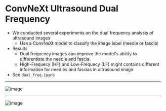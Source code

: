# ConvNeXt Ultrasound Dual Frequency
- We conducted several experiments on the dual frequency analysis of ultrasound images
  - Use a ConvNeXt model to classify the image label (needle or fascia)
- Results
  - Dual frequency images can improve the model's ability to differentiate the needle and fascia
  - High-Frequecy (HF) and Low-Frequecy (LF) might contains different information for needles and fascias in ultrasound image
- See `dual_freq.ipynb`
***
![image](https://github.com/user-attachments/assets/9ac0b905-fa63-42ad-a665-935e8ed3877f)
***
![image](https://github.com/user-attachments/assets/7946543b-a2f5-47bf-9022-b223df3fe8a1)
